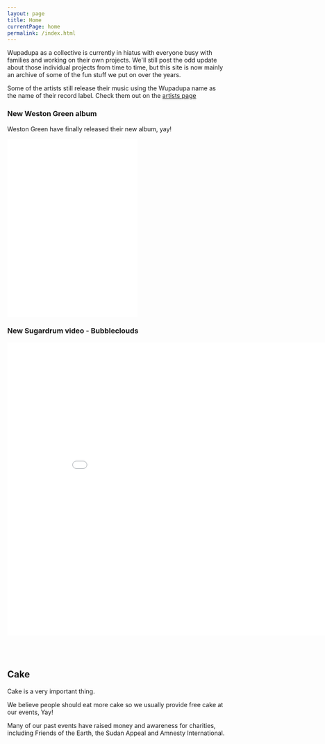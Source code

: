 ```yaml
---
layout: page
title: Home
currentPage: home
permalink: /index.html
---
```



Wupadupa as a collective is currently in hiatus with everyone busy with families and working on their own projects. We'll still post the odd update about those individual projects from time to time, but this site is now mainly an archive of some of the fun stuff we put on over the years. 

Some of the artists still release their music using the Wupadupa name as the name of their record label. Check them out on the [artists page](/artists.html)


<div class="news_item">
    <h3>New Weston Green album</h3>
    <p>Weston Green have finally released their new album, yay!</p>
    <iframe width="300" height="410" style="position: relative; display: block; width: 300px; height: 410px;" src="//bandcamp.com/EmbeddedPlayer/v=2/album=615643579/size=grande3/bgcol=FFFFFF/linkcol=4285BB/" allowtransparency="true" frameborder="0"><a href="//westongreen.bandcamp.com/album/back-to-green">Back to Green by Weston Green</a></iframe>
</div>


<div class="news_item">
    <h3>New Sugardrum video - Bubbleclouds</h3>
    <iframe width="900" height="675" src="//www.youtube.com/embed/ijo0I2xD9gM" frameborder="0" allowfullscreen></iframe>
</div>

<br />&nbsp;<br />

<h2>Cake</h2>
<p>Cake is a very important thing.</p>
<p>We believe people should eat more cake so we usually provide free cake at our events, Yay!</p> 
<p>Many of our past events have raised money and awareness for charities, including Friends of the Earth, the Sudan Appeal and Amnesty International.</p>